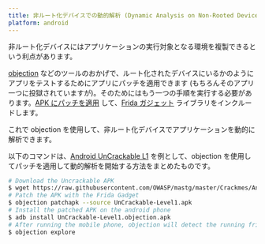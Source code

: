 ```yaml
---
title: 非ルート化デバイスでの動的解析 (Dynamic Analysis on Non-Rooted Devices)
platform: android
---
```


非ルート化デバイスにはアプリケーションの実行対象となる環境を複製できるという利点があります。

[objection](../../tools/generic/MASTG-TOOL-0038.md) などのツールのおかげで、ルート化されたデバイスにいるかのようにアプリをテストするためにアプリにパッチを適用できます (もちろんそのアプリ一つに投獄されていますが)。そのためにはもう一つの手順を実行する必要があります。[APK にパッチを適用](https://github.com/sensepost/objection/wiki/Patching-Android-Applications#patching---patching-an-apk "patching - patching an APK") して、[Frida ガジェット](https://www.frida.re/docs/gadget/ "Frida Gadget") ライブラリをインクルードします。

これで objection を使用して、非ルート化デバイスでアプリケーションを動的に解析できます。

以下のコマンドは、[Android UnCrackable L1](../../apps/android/MASTG-APP-0003.md) を例として、objection を使用してパッチを適用して動的解析を開始する方法をまとめたものです。

```bash
# Download the Uncrackable APK
$ wget https://raw.githubusercontent.com/OWASP/mastg/master/Crackmes/Android/Level_01/UnCrackable-Level1.apk
# Patch the APK with the Frida Gadget
$ objection patchapk --source UnCrackable-Level1.apk
# Install the patched APK on the android phone
$ adb install UnCrackable-Level1.objection.apk
# After running the mobile phone, objection will detect the running frida-server through the APK
$ objection explore
```
